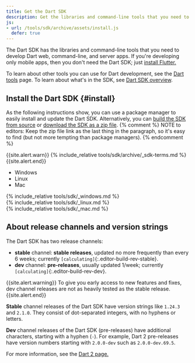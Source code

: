 ```yaml
---
title: Get the Dart SDK
description: Get the libraries and command-line tools that you need to develop Dart web, command-line, and server apps.
js:
- url: /tools/sdk/archive/assets/install.js
  defer: true
---
```


The Dart SDK has the libraries and command-line tools that you need to develop
Dart web, command-line, and server apps.
If you're developing only mobile apps,
then you don't need the Dart SDK; just [install Flutter.][flutter]

To learn about other tools you can use for Dart development, see
the [Dart tools](/tools) page.
To learn about what's in the SDK, see [Dart SDK overview](/tools/sdk).

## Install the Dart SDK {#install}

As the following instructions show,
you can use a package manager
to easily install and update the Dart SDK.
Alternatively, you can
[build the SDK from source][] or
[download the SDK as a zip file](/tools/sdk/archive).
{% comment %}
NOTE to editors: Keep the zip file link as the last thing in the paragraph,
so it's easy to find (but not more tempting than package managers).
{% endcomment %}

{{site.alert.warn}}
  {% include_relative tools/sdk/archive/_sdk-terms.md %}
{{site.alert.end}}

<ul class="tabs__top-bar">
  <li class="tab-link current" data-tab="tab-sdk-install-windows">Windows</li>
  <li class="tab-link" data-tab="tab-sdk-install-linux">Linux</li>
  <li class="tab-link" data-tab="tab-sdk-install-mac">Mac</li>
</ul>
<div id="tab-sdk-install-windows" class="tabs__content current" markdown="1">
{% include_relative tools/sdk/_windows.md %}
</div>
<div id="tab-sdk-install-linux" class="tabs__content" markdown="1">
{% include_relative tools/sdk/_linux.md %}
</div>
<div id="tab-sdk-install-mac" class="tabs__content" markdown="1">
{% include_relative tools/sdk/_mac.md %}
</div>

## About release channels and version strings

The Dart SDK has two release channels:

* **stable** channel: **stable releases**,
  updated no more frequently than every 6 weeks;
  currently `[calculating]`{:.editor-build-rev-stable}.
* **dev** channel: **pre-releases**, usually updated 1/week;
  currently `[calculating]`{:.editor-build-rev-dev}.

{{site.alert.warning}}
  To give you early access to new features and fixes,
  dev channel releases are not as heavily tested as the stable release.
{{site.alert.end}}

**Stable** channel releases of the Dart SDK have version strings like `1.24.3` and `2.1.0`.
They consist of dot-separated integers, with no hyphens or letters.

**Dev** channel releases of the Dart SDK (pre-releases)
have additional characters, starting with a hyphen (`-`).
For example, Dart 2 pre-releases have version numbers starting with
`2.0.0-dev` such as `2.0.0-dev.69.5`.

For more information, see the [Dart 2 page.][Dart 2]

[SDK constraints]: /tools/pub/pubspec#sdk-constraints
[semantic versioning]: http://semver.org/
[Dart 2]: /dart-2
[build the SDK from source]: https://github.com/dart-lang/sdk/wiki/Building
[Dart libraries]: /guides/libraries/library-tour
[flutter]: https://flutter.dev/docs/get-started/install
[site SDK version]: {{site.dart_api}}/{{site.data.pkg-vers.SDK.channel}}/{{site.data.pkg-vers.SDK.vers}}/index.html
